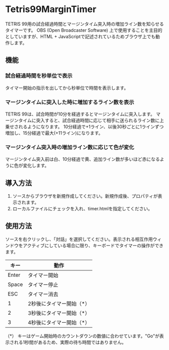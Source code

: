 # Tetris99MarginTimer

TETRIS 99用の試合経過時間とマージンタイム突入時の増加ライン数を知らせるタイマーです。
OBS (Open Broadcaster Software) 上で使用することを主目的としていますが、HTML + JavaScriptで記述されているためブラウザ上でも動作します。

## 機能

### 試合経過時間を秒単位で表示

タイマー開始の指示を出してから秒単位で時間を表示します。

### マージンタイムに突入した時に増加するライン数を表示

TETRIS 99は、試合時間が10分を経過するとマージンタイムに突入します。
マージンタイムに突入すると、試合経過時間に応じて相手に送られるライン数に上乗せされるようになります。
10分経過で+1ライン、以後30秒ごとに1ラインずつ増加し、15分経過で最大(+11ライン)になります。

### マージンタイム突入時の増加ライン数に応じて色が変化

マージンタイム突入前は白、10分経過で黄、追加ライン数が多いほど赤になるように色が変化します。

## 導入方法

1. ソースからブラウザを新規作成してください。新規作成後、プロパティが表示されます。
1. ローカルファイルにチェックを入れ、timer.htmlを指定してください。

## 使用方法

ソースを右クリックし、「対話」を選択してください。表示される相互作用ウィンドウをアクティブにしている場合に限り、キーボードでタイマーの操作ができます。

| キー  | 動作 |
| ------------- | ------------- |
| Enter  | タイマー開始  |
| Space  | タイマー停止  |
| ESC  | タイマー消去  |
| 1  | 2秒後にタイマー開始（*）  |
| 2  | 3秒後にタイマー開始（*）  |
| 3  | 4秒後にタイマー開始（*）  |

（*） キーはゲーム開始時のカウントダウンの数値に合わせています。"Go"が表示される1秒間があるため、実際の待ち時間ではありません。
